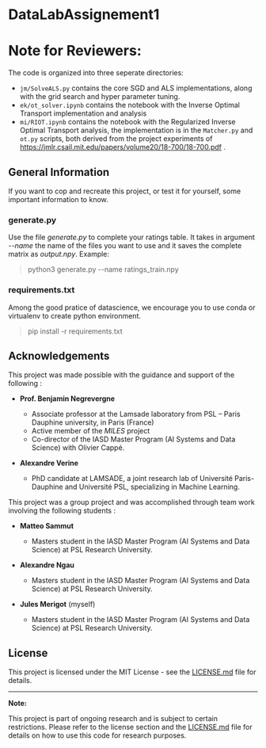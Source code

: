 # DataLabAssignement1

# Note for Reviewers:

The code is organized into three seperate directories:
- `jm/SolveALS.py` contains the core SGD and ALS implementations, along with the grid search and hyper parameter tuning.
- `ek/ot_solver.ipynb` contains the notebook with the Inverse Optimal Transport implementation and analysis
- `mi/RIOT.ipynb` contains the notebook with the Regularized Inverse Optimal Transport analysis, the implementation is in the `Matcher.py` and `ot.py` scripts, both derived from the project experiments of https://jmlr.csail.mit.edu/papers/volume20/18-700/18-700.pdf .

## General Information
If you want to cop and recreate this project, or test it for yourself, some important information to know.

### generate.py
Use the file *generate.py* to complete your ratings table. 
It takes in argument *--name* the name of the files you want to use and it saves the complete matrix as *output.npy*.
Example:
  > python3 generate.py --name ratings_train.npy

### requirements.txt
Among the good pratice of datascience, we encourage you to use conda or virtualenv to create python environment. 
  > pip install -r requirements.txt

## Acknowledgements
This project was made possible with the guidance and support of the following :
 
- **Prof. Benjamin Negrevergne**
  - Associate professor at the Lamsade laboratory from PSL – Paris Dauphine university, in Paris (France)
  - Active member of the *MILES* project
  - Co-director of the IASD Master Program (AI Systems and Data Science) with Olivier Cappé.

- **Alexandre Verine**
  - PhD candidate at LAMSADE, a joint research lab of Université Paris-Dauphine and Université PSL, specializing in Machine Learning.

This project was a group project and was accomplished through team work involving the following students :

- **Matteo Sammut**
  - Masters student in the IASD Master Program (AI Systems and Data Science) at PSL Research University.

- **Alexandre Ngau**
  - Masters student in the IASD Master Program (AI Systems and Data Science) at PSL Research University.

- **Jules Merigot** (myself)
  - Masters student in the IASD Master Program (AI Systems and Data Science) at PSL Research University.

## License
This project is licensed under the MIT License - see the [LICENSE.md](LICENSE.md) file for details.

---

**Note:**

This project is part of ongoing research and is subject to certain restrictions. Please refer to the license section and the [LICENSE.md](LICENSE.md) file for details on how to use this code for research purposes.


